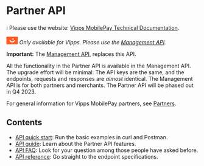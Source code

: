 <!-- START_METADATA
---
title: Introduction to the Partner API
sidebar_label: Introduction
sidebar_position: 1
hide_table_of_contents: true
description: The Partner API allows partners to retrieve information about their merchants and their sales units by using their partner keys.
pagination_next: null
pagination_prev: null
---
END_METADATA -->

# Partner API

<!-- START_COMMENT -->
ℹ️ Please use the website:
[Vipps MobilePay Technical Documentation](https://developer.vippsmobilepay.com/docs/APIs/partner-api).
<!-- END_COMMENT -->

![Vipps](./images/vipps.png) *Only available for Vipps. Please use the
[Management API](https://developer.vippsmobilepay.com/docs/APIs/management-api/).*

**Important:** The
[Management API](https://developer.vippsmobilepay.com/docs/APIs/management-api/),
replaces this API.

All the functionality in the Partner API is available in the Management API.
The upgrade effort will be minimal: The API keys are the same, and the endpoints,
requests and responses are _almost_ identical.
The Management API is for both partners and merchants.
The Partner API will be phased out in Q4 2023.

For general information for Vipps MobilePay partners, see
[Partners](https://developer.vippsmobilepay.com/docs/partner).

## Contents

* [API quick start](vipps-partner-api-quick-start.md):  Run the basic examples in curl and Postman.
* [API guide](vipps-partner-api.md): Learn about the Partner API features.
* [API FAQ](vipps-partner-api-faq.md): Look for your question among those people have asked before.
* [API reference](https://developer.vippsmobilepay.com/api/partner): Go straight to the endpoint specifications.
